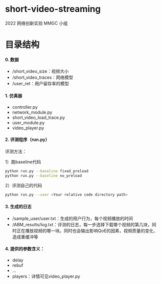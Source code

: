 # short-video-streaming
2022 网络创新实验 MMGC 小组

# 目录结构
#### 0. 数据

- /short_video_size：视频大小
- /short_video_traces：网络模型
- /user_ret：用户留存率的模型

#### 1. 仿真器

- controller.py
- network_module.py
- short_video_load_trace.py
- user_module.py
- video_player.py

#### 2. 评测程序（run.py）

评测方法：

1）跑baseline代码

```bash
python run.py --baseline fixed_preload
python run.py --baseline no_preload
```

2）评测自己的代码

```bash
python run.py --user <Your relative code directory path>
```

#### 3. 生成的日志

- /sample_user/user.txt：生成的用户行为，每个视频播放的时间
- /ABM_results/log.txt：评测的日志，每一步选择下载哪个视频的第几块，同时正在播放视频的哪一块。同时也会输出影响QoE的因素，视频质量的变化、造成重缓冲等

#### 4. 提供的参数含义：

- delay
- rebuf
- ...
- players：详情可见video_player.py
